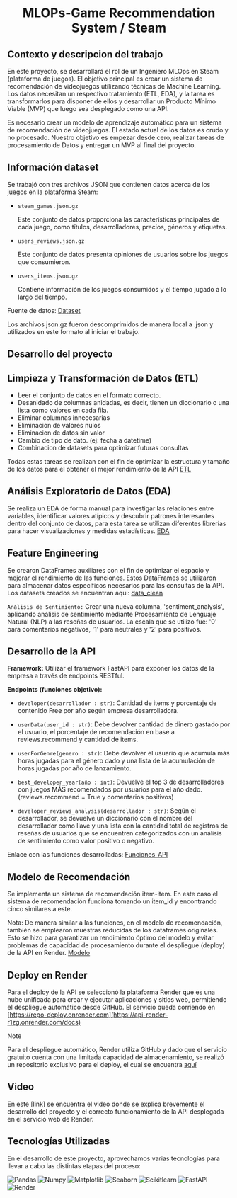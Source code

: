 <h1 align="center"> MLOPs-Game Recommendation System / Steam </h1>



## Contexto y descripcion del trabajo

En este proyecto, se desarrollará el rol de un Ingeniero MLOps en Steam (plataforma de juegos). El objetivo principal es crear un sistema de recomendación de videojuegos utilizando técnicas de Machine Learning. Los datos necesitan un respectivo tratamiento (ETL, EDA), y la tarea es transformarlos para disponer de ellos y desarrollar un Producto Mínimo Viable (MVP) que luego sea desplegado como una API.

Es necesario crear un modelo de aprendizaje automático para un sistema de recomendación de videojuegos. El estado actual de los datos es crudo y no procesado. Nuestro objetivo es empezar desde cero, realizar tareas de procesamiento de Datos y entregar un MVP al final del proyecto.


## Información dataset

Se trabajó con tres archivos JSON que contienen datos acerca de los juegos en la plataforma Steam:

- `steam_games.json.gz`

  Este conjunto de datos proporciona las características principales de cada juego, como títulos, desarrolladores, precios, géneros y etiquetas.

- `users_reviews.json.gz`
  
  Este conjunto de datos presenta opiniones de usuarios sobre los juegos que consumieron.
  
- `users_items.json.gz`
  
  Contiene información de los juegos consumidos y el tiempo jugado a lo largo del tiempo.

Fuente de datos: [Dataset](https://drive.google.com/drive/folders/1HqBG2-sUkz_R3h1dZU5F2uAzpRn7BSpj)  

Los archivos json.gz fueron descomprimidos de manera local a .json y utilizados en este formato al iniciar el trabajo. 

## Desarrollo del proyecto 

## Limpieza y Transformación de Datos (ETL)

- Leer el conjunto de datos en el formato correcto.
- Desanidado de columnas anidadas, es decir, tienen un diccionario o una lista como valores en cada fila.
- Eliminar columnas innecesarias
- Eliminacion de valores nulos
- Eliminacion de datos sin valor
- Cambio de tipo de dato. (ej: fecha a datetime)
- Combinacion de datasets para optimizar futuras consultas 

Todas estas tareas se realizan con el fin de optimizar la estructura y tamaño de los datos para el obtener el mejor rendimiento de la API
[ETL](https://github.com/Agusherbo/MLOPs-Game_Recommendation_System-Steam/tree/main/ETL)

## Análisis Exploratorio de Datos (EDA)

Se realiza un EDA de forma manual para investigar las relaciones entre variables, identificar valores atípicos y descubrir patrones interesantes dentro del conjunto de datos, para esta tarea se utilizan diferentes librerías para hacer visualizaciones y medidas estadísticas. [EDA](https://github.com/Agusherbo/MLOPs-Game_Recommendation_System-Steam/blob/main/EDA/EDA.ipynb)

## Feature Engineering

Se crearon DataFrames auxiliares con el fin de optimizar el espacio y mejorar el rendimiento de las funciones. Estos DataFrames se utilizaron para almacenar datos específicos necesarios para las consultas de la API. Los datasets creados se encuentran aqui: [data_clean](https://github.com/Agusherbo/MLOPs-Game_Recommendation_System-Steam/tree/main/data_clean)

`Análisis de Sentimiento:` Crear una nueva columna, 'sentiment_analysis', aplicando análisis de sentimiento mediante Procesamiento de Lenguaje Natural (NLP) a las reseñas de usuarios. La escala que se utilizo fue: '0' para comentarios negativos, '1' para neutrales y '2' para positivos.

## Desarrollo de la API

**Framework:** Utilizar el framework FastAPI para exponer los datos de la empresa a través de endpoints RESTful.

**Endpoints (funciones objetivo):**

- `developer(desarrollador : str)`: Cantidad de items y porcentaje de contenido Free por año según empresa desarrolladora.

- `userData(user_id : str)`: Debe devolver cantidad de dinero gastado por el usuario, el porcentaje de recomendación en base a reviews.recommend y cantidad de items.

- `userForGenre(genero : str)`: Debe devolver el usuario que acumula más horas jugadas para el género dado y una lista de la acumulación de horas jugadas por año de lanzamiento.

- `best_developer_year(año : int)`: Devuelve el top 3 de desarrolladores con juegos MÁS recomendados por usuarios para el año dado. (reviews.recommend = True y comentarios positivos)

- `developer_reviews_analysis(desarrollador : str)`: Según el desarrollador, se devuelve un diccionario con el nombre del desarrollador como llave y una lista con la cantidad total de registros de reseñas de usuarios que se encuentren categorizados con un análisis de sentimiento como valor positivo o negativo.

Enlace con las funciones desarrolladas: [Funciones_API](https://github.com/Agusherbo/MLOPs-Game_Recommendation_System-Steam/blob/main/Funciones_API.ipynb)

## Modelo de Recomendación

Se implementa un sistema de recomendación  item-item. En este caso el sistema de recomendación funciona tomando un item_id y encontrando cinco similares a este.

Nota: De manera similar a las funciones, en el modelo de recomendación, también se emplearon muestras reducidas de los dataframes originales. Esto se hizo para garantizar un rendimiento óptimo del modelo y evitar problemas de capacidad de procesamiento durante el despliegue (deploy) de la API en Render.
[Modelo](https://github.com/Agusherbo/MLOPs-Game_Recommendation_System-Steam/blob/main/Modelo_recommend.ipynb)

## Deploy en Render

Para el deploy de la API se seleccionó la plataforma Render que es una nube unificada para crear y ejecutar aplicaciones y sitios web, permitiendo el despliegue automático desde GitHub.
El servicio queda corriendo en [https://repo-deploy.onrender.com](https://api-render-r1zg.onrender.com/docs)

> [!NOTE]
> Para el despliegue automático, Render utiliza GitHub y dado que el servicio gratuito cuenta con una limitada capacidad de almacenamiento, se realizó un repositorio exclusivo para el deploy, el cual se encuentra [aquí](https://github.com/Agusherbo/API-Render)

## Video

En este [link] se encuentra el video donde se explica brevemente el desarrollo del proyecto y el correcto funcionamiento de la API desplegada en el servicio web de Render.

## Tecnologías Utilizadas

En el desarrollo de este proyecto, aprovechamos varias tecnologías para llevar a cabo las distintas etapas del proceso:

![Pandas](https://img.shields.io/badge/-Pandas-333333?style=flat&logo=pandas)
![Numpy](https://img.shields.io/badge/-Numpy-333333?style=flat&logo=numpy)
![Matplotlib](https://img.shields.io/badge/-Matplotlib-333333?style=flat&logo=matplotlib)
![Seaborn](https://img.shields.io/badge/-Seaborn-333333?style=flat&logo=seaborn)
![Scikitlearn](https://img.shields.io/badge/-Scikitlearn-333333?style=flat&logo=scikitlearn)
![FastAPI](https://img.shields.io/badge/-FastAPI-333333?style=flat&logo=fastapi)
![Render](https://img.shields.io/badge/-Render-333333?style=flat&logo=render)








